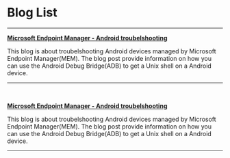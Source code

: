 # Blog List
---


[**Microsoft Endpoint Manager - Android troubelshooting**](https://cornedejong.github.io/AndroidDebug)

This blog is about troubelshooting Android devices managed by Microsoft Endpoint Manager(MEM). The blog post provide information on how you can use the Android Debug Bridge(ADB) to get a Unix shell on a Android device. 

---
<br>

[**Microsoft Endpoint Manager - Android troubelshooting**](https://cornedejong.github.io/AndroidDebug)

This blog is about troubelshooting Android devices managed by Microsoft Endpoint Manager(MEM). The blog post provide information on how you can use the Android Debug Bridge(ADB) to get a Unix shell on a Android device. 

---
<br>
